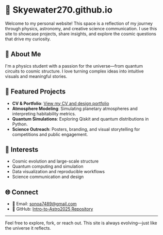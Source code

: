 # 🌌 Skyewater270.github.io

Welcome to my personal website! This space is a reflection of my journey through physics, astronomy, and creative science communication. I use this site to showcase projects, share insights, and explore the cosmic questions that drive my curiosity.

## 🔭 About Me

I'm a physics student with a passion for the universe—from quantum circuits to cosmic structure. I love turning complex ideas into intuitive visuals and meaningful stories.

## 📁 Featured Projects

- **CV & Portfolio**: [View my CV and design portfolio](https://drive.google.com/drive/folders/1PP9f0wzgBq0TpkDRnVu_N0CJ8lPROsKA)
- **Atmosphere Modeling**: Simulating planetary atmospheres and interpreting habitability metrics.
- **Quantum Simulations**: Exploring Qiskit and quantum distributions in Python.
- **Science Outreach**: Posters, branding, and visual storytelling for competitions and public engagement.

## 🧠 Interests

- Cosmic evolution and large-scale structure
- Quantum computing and simulation
- Data visualization and reproducible workflows
- Science communication and design

## 🌐 Connect

- 📧 Email: sonoa7489@gmail.com  
- 🧪 GitHub: [Intro-to-Astro2025 Repository](https://github.com/Skyewater270/Skyewater270.github.io/edit/main/README.md)


---

Feel free to explore, fork, or reach out. This site is always evolving—just like the universe it reflects.

